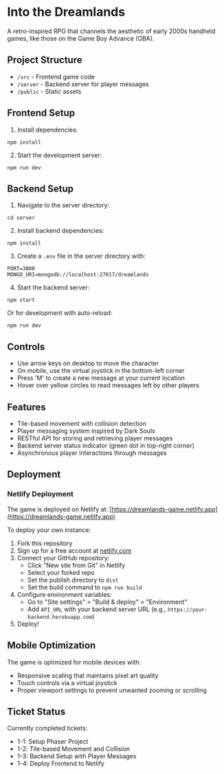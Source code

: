 # Into the Dreamlands

A retro-inspired RPG that channels the aesthetic of early 2000s handheld games, like those on the Game Boy Advance (GBA).

## Project Structure

- `/src` - Frontend game code
- `/server` - Backend server for player messages
- `/public` - Static assets

## Frontend Setup

1. Install dependencies:
```
npm install
```

2. Start the development server:
```
npm run dev
```

## Backend Setup

1. Navigate to the server directory:
```
cd server
```

2. Install backend dependencies:
```
npm install
```

3. Create a `.env` file in the server directory with:
```
PORT=3000
MONGO_URI=mongodb://localhost:27017/dreamlands
```

4. Start the backend server:
```
npm start
```

Or for development with auto-reload:
```
npm run dev
```

## Controls

- Use arrow keys on desktop to move the character
- On mobile, use the virtual joystick in the bottom-left corner
- Press 'M' to create a new message at your current location
- Hover over yellow circles to read messages left by other players

## Features

- Tile-based movement with collision detection
- Player messaging system inspired by Dark Souls
- RESTful API for storing and retrieving player messages
- Backend server status indicator (green dot in top-right corner)
- Asynchronous player interactions through messages

## Deployment

### Netlify Deployment

The game is deployed on Netlify at: [https://dreamlands-game.netlify.app](https://dreamlands-game.netlify.app)

To deploy your own instance:

1. Fork this repository
2. Sign up for a free account at [netlify.com](https://netlify.com)
3. Connect your GitHub repository:
   - Click "New site from Git" in Netlify
   - Select your forked repo
   - Set the publish directory to `dist`
   - Set the build command to `npm run build`
4. Configure environment variables:
   - Go to "Site settings" > "Build & deploy" > "Environment"
   - Add `API_URL` with your backend server URL (e.g., `https://your-backend.herokuapp.com`)
5. Deploy!

## Mobile Optimization

The game is optimized for mobile devices with:
- Responsive scaling that maintains pixel art quality
- Touch controls via a virtual joystick
- Proper viewport settings to prevent unwanted zooming or scrolling

## Ticket Status

Currently completed tickets:
- 1-1: Setup Phaser Project
- 1-2: Tile-based Movement and Collision
- 1-3: Backend Setup with Player Messages
- 1-4: Deploy Frontend to Netlify